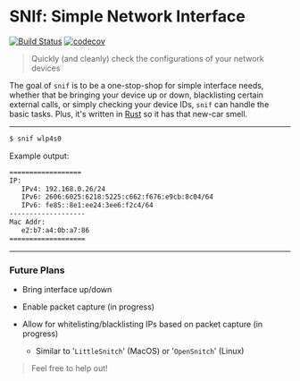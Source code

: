 # SNIf: Simple Network Interface
[![Build Status](https://travis-ci.org/someguynamedmatt/snif.svg?branch=master)](https://travis-ci.org/someguynamedmatt/snif)
[![codecov](https://codecov.io/gh/someguynamedmatt/snif/branch/master/graph/badge.svg)](https://codecov.io/gh/someguynamedmatt/snif)

> Quickly (and cleanly) check the configurations of your network devices

The goal of `snif` is to be a one-stop-shop for simple interface needs, whether that be bringing your device up or down, blacklisting certain external calls, or simply checking your device IDs, `snif` can handle the basic tasks. Plus, it's written in [Rust](https://github.com/rust-lang/rust) so it has that new-car smell.

---
```bash
$ snif wlp4s0
```

Example output:
```bash
==================
IP:
   IPv4: 192.168.0.26/24
   IPv6: 2606:6025:6218:5225:c662:f676:e9cb:8c04/64
   IPv6: fe85::8e1:ee24:3ee6:f2c4/64
-------------------
Mac Addr:
   e2:b7:a4:0b:a7:86
===================
```
---
### Future Plans

- Bring interface up/down

- Enable packet capture (in progress)

- Allow for whitelisting/blacklisting IPs based on packet capture (in progress)

  - Similar to '`LittleSnitch`' (MacOS) or '`OpenSnitch`' (Linux)


> Feel free to help out!
